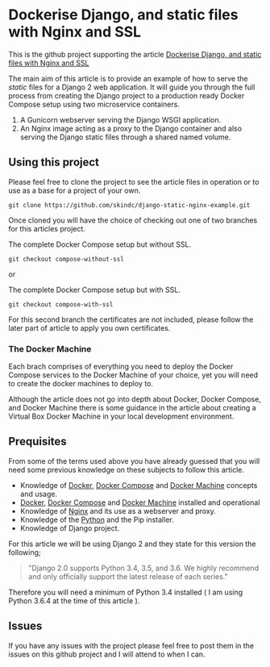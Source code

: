 # Dockerise Django, and static files with Nginx and SSL

This is the github project supporting the article [Dockerise Django, and static files with Nginx and SSL](https://blog.skindc.co.uk/dockerise-django-and-static-files-with-nginx/)

The main aim of this article is to provide an example of how to serve the _static_ files for a Django 2 web application. It will guide you through the full process from creating the Django project to a production ready Docker Compose setup using two microservice containers.

1. A Gunicorn webserver serving the Django WSGI application.
2. An Nginx image acting as a proxy to the Django container and also serving the Django static files through a shared named volume.

## Using this project

Please feel free to clone the project to see the article files in operation or to use as a base for a project of your own.

```
git clone https://github.com/skindc/django-static-nginx-example.git
```

Once cloned you will have the choice of checking out one of two branches for this articles project.

The complete Docker Compose setup but without SSL.

```git checkout compose-without-ssl```

or

The complete Docker Compose setup but with SSL.

```git checkout compose-with-ssl```

For this second branch the certificates are not included, please follow the later part of article to apply you own certificates.

### The Docker Machine

Each brach comprises of everything you need to deploy the Docker Compose services to the Docker Machine of your choice, yet you will need to create the docker machines to deploy to.

Although the article does not go into depth about Docker, Docker Compose, and Docker Machine there is some guidance in the article about creating a Virtual Box Docker Machine in your local development environment.

## Prequisites

From some of the terms used above you have already guessed that you will need some previous knowledge on these subjects to follow this article.

* Knowledge of [Docker](https://www.docker.com/what-docker), [Docker Compose](https://docs.docker.com/compose/) and [Docker Machine](https://docs.docker.com/machine/) concepts and usage.
* [Docker](https://www.docker.com/what-docker), [Docker Compose](https://docs.docker.com/compose/) and [Docker Machine](https://docs.docker.com/machine/) installed and operational
* Knowledge of [Nginx](https://www.nginx.com/) and its use as a webserver and proxy.
* Knowledge of the [Python](https://www.python.org/) and the Pip installer.
* Knowledge of Django project.

For this article we will be using Django 2 and they state for this version the following;

> "Django 2.0 supports Python 3.4, 3.5, and 3.6. We highly recommend and only officially support the latest release of each series."

Therefore you will need a minimum of Python 3.4 installed ( I am using Python 3.6.4 at the time of this article ).

## Issues

If you have any issues with the project please feel free to post them in the issues on this github project and I will attend to when I can.




